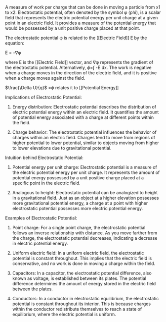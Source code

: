 A measure of work per charge that can be done in moving a particle from x1 to x2. 
Electrostatic potential, often denoted by the symbol φ (phi), is a scalar field that represents the electric potential energy per unit charge at a given point in an electric field. It provides a measure of the potential energy that would be possessed by a unit positive charge placed at that point.

The electrostatic potential φ is related to the [[Electric Field]] E by the equation:

E = -∇φ

where E is the [[Electric Field]] vector, and ∇φ represents the gradient of the electrostatic potential.
Alternatively, 
$\phi$=∫ -E dx. The work is negative when a charge moves in the direction of the electric field, and it is positive when a charge moves against the field.

$\frac{\Delta U}{q}$ =$\phi$  relates it to [[Potential Energy]] 


Implications of Electrostatic Potential:
1. Energy distribution: Electrostatic potential describes the distribution of electric potential energy within an electric field. It quantifies the amount of potential energy associated with a charge at different points within the field.

2. Charge behavior: The electrostatic potential influences the behavior of charges within an electric field. Charges tend to move from regions of higher potential to lower potential, similar to objects moving from higher to lower elevations due to gravitational potential.

Intuition behind Electrostatic Potential:
1. Potential energy per unit charge: Electrostatic potential is a measure of the electric potential energy per unit charge. It represents the amount of potential energy possessed by a unit positive charge placed at a specific point in the electric field.

2. Analogous to height: Electrostatic potential can be analogized to height in a gravitational field. Just as an object at a higher elevation possesses more gravitational potential energy, a charge at a point with higher electrostatic potential possesses more electric potential energy.

Examples of Electrostatic Potential:
1. Point charge: For a single point charge, the electrostatic potential follows an inverse relationship with distance. As you move farther from the charge, the electrostatic potential decreases, indicating a decrease in electric potential energy.

2. Uniform electric field: In a uniform electric field, the electrostatic potential is constant throughout. This implies that the electric field is conservative, and no work is done in moving a charge within the field.

3. Capacitors: In a capacitor, the electrostatic potential difference, also known as voltage, is established between its plates. The potential difference determines the amount of energy stored in the electric field between the plates.

4. Conductors: In a conductor in electrostatic equilibrium, the electrostatic potential is constant throughout its interior. This is because charges within the conductor redistribute themselves to reach a state of equilibrium, where the electric potential is uniform.

